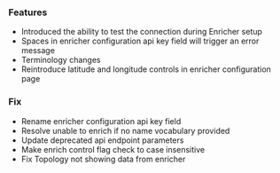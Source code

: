 ### Features
- Introduced the ability to test the connection during Enricher setup
- Spaces in enricher configuration api key field will trigger an error message
- Terminology changes
- Reintroduce latitude and longitude controls in enricher configuration page

### Fix
- Rename enricher configuration api key field
- Resolve unable to enrich if no name vocabulary provided
- Update deprecated api endpoint parameters
- Make enrich control flag check to case insensitive
- Fix Topology not showing data from enricher